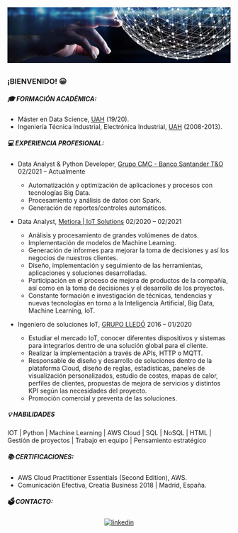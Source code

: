 <div align="center">
</a>
<a href="https://www.linkedin.com/in/davidestebanesteban/" target="_blank">
<img src=https://github.com/davidestebanesteban/Utils/blob/main/1573404698924.jpeg?raw=true alt=linkedin style="margin-bottom: 5px;" />
</a>
</div>

### ¡BIENVENIDO! :grinning:

##### :mortar_board: FORMACIÓN ACADÉMICA:

- Máster en Data Science, [UAH](https://www.uah.es/es/) (19/20).
- Ingeniería Técnica Industrial, Electrónica Industrial, [UAH](https://www.uah.es/es/) (2008-2013).

##### :computer: EXPERIENCIA PROFESIONAL:

-	Data Analyst & Python Developer, [Grupo CMC - Banco Santander T&O](https://www.grupocmc.es) 02/2021 – Actualmente

	- Automatización y optimización de aplicaciones y procesos con tecnologías Big Data.
	- Procesamiento y análisis de datos con Spark.
	- Generación de reportes/controles automáticos.

-	Data Analyst, [Metiora | IoT Solutions](https://www.metiora.com/es/) 02/2020 – 02/2021

	- Análisis y procesamiento de grandes volúmenes de datos.  
	- Implementación de modelos de Machine Learning.  
	- Generación de informes para mejorar la toma de decisiones y así los negocios de nuestros clientes.  
	- Diseño, implementación y seguimiento de las herramientas, aplicaciones y soluciones desarrolladas.  
	- Participación en el proceso de mejora de productos de la compañía, así como en la toma de decisiones y el desarrollo de los proyectos.  
	- Constante formación e investigación de técnicas, tendencias y nuevas tecnologías en torno a la Inteligencia Artificial, Big Data, Machine Learning, IoT.

- Ingeniero de soluciones IoT, [GRUPO LLEDÓ](https://lledogrupo.com) 2016 – 01/2020

	-	Estudiar el mercado IoT, conocer diferentes dispositivos y sistemas para integrarlos dentro de una solución global para el cliente.
	-	Realizar la implementación a través de APIs, HTTP o MQTT.
	-	Responsable de diseño y desarrollo de soluciones dentro de la plataforma Cloud, diseño de reglas, estadísticas, paneles de visualización personalizados, estudio de costes, mapas de calor, perfiles de clientes, propuestas de mejora de servicios y distintos KPI según las necesidades del proyecto.
	-	Promoción comercial y preventa de las soluciones.

##### :bulb: HABILIDADES

IOT | Python | Machine Learning | AWS Cloud | SQL | NoSQL | HTML | Gestión de proyectos | Trabajo en equipo | Pensamiento estratégico 

##### :books: CERTIFICACIONES:

- AWS Cloud Practitioner Essentials (Second Edition), AWS.
- Comunicación Efectiva, Creatia Business 2018 | Madrid, España.

##### :ballot_box: CONTACTO:

<div align="center">
</a>
<a href="https://www.linkedin.com/in/fedllanes94/" target="_blank">
<img src=https://img.shields.io/badge/linkedin-%231E77B5.svg?&style=for-the-badge&logo=linkedin&logoColor=white alt=linkedin style="margin-bottom: 5px;" />
</a>
</div>
